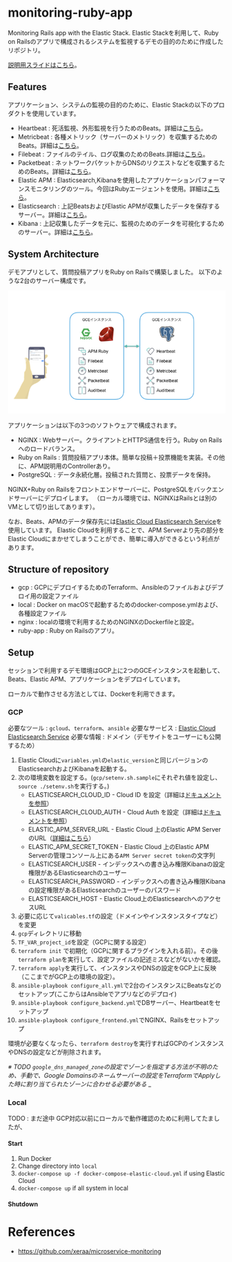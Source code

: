 # monitoring-ruby-app
Monitoring Rails app with the Elastic Stack.
Elastic Stackを利用して、Ruby on Railsのアプリで構成されるシステムを監視するデモの目的のために作成したリポジトリ。

[説明用スライドはこちら](https://noti.st/johtani/eJPLbZ/elastic)。

## Features

アプリケーション、システムの監視の目的のために、Elastic Stackの以下のプロダクトを使用しています。

* Heartbeat : 死活監視、外形監視を行うためのBeats。詳細は[こちら](https://www.elastic.co/products/beats/heartbeat)。
* Metricbeat : 各種メトリック（サーバーのメトリック）を収集するためのBeats。詳細は[こちら](https://www.elastic.co/products/beats/metricbeat)。
* Filebeat : ファイルのテイル、ログ収集のためのBeats.詳細は[こちら](https://www.elastic.co/products/beats/filebeat)。
* Packetbeat : ネットワークパケットからDNSのリクエストなどを収集するためのBeats。詳細は[こちら](https://www.elastic.co/products/beats/packetbeat)。
* Elastic APM : Elasticsearch,Kibanaを使用したアプリケーションパフォーマンスモニタリングのツール。今回はRubyエージェントを使用。詳細は[こちら](https://www.elastic.co/products/apm)。
* Elasticsearch : 上記BeatsおよびElastic APMが収集したデータを保存するサーバー。詳細は[こちら](https://www.elastic.co/products/elasticsearch)。
* Kibana : 上記収集したデータを元に、監視のためのデータを可視化するためのサーバー。詳細は[こちら](https://www.elastic.co/products/kibana)。

## System Architecture

デモアプリとして、質問投稿アプリをRuby on Railsで構築しました。
以下のような2台のサーバー構成です。

![シナリオイメージ](./ruby-app/public/scenario.png)

アプリケーションは以下の3つのソフトウェアで構成されます。

* NGINX : Webサーバー。クライアントとHTTPS通信を行う。Ruby on Railsへのロードバランス。
* Ruby on Rails : 質問投稿アプリ本体。簡単な投稿＋投票機能を実装。その他に、APM説明用のControllerあり。
* PostgreSQL : データ永続化層。投稿された質問と、投票データを保持。

NGINX+Ruby on Railsをフロントエンドサーバーに、PostgreSQLをバックエンドサーバーにデプロイします。
（ローカル環境では、NGINXはRailsとは別のVMとして切り出してあります）。

なお、Beats、APMのデータ保存先には[Elastic Cloud Elasticsearch Service](https://www.elastic.co/products/elasticsearch/service)を使用しています。
Elastic Cloudを利用することで、APM Serverより先の部分をElastic Cloudにまかせてしまうことができ、簡単に導入ができるという利点があります。

## Structure of repository

* gcp : GCPにデプロイするためのTerraform、Ansibleのファイルおよびデプロイ用の設定ファイル
* local : Docker on macOSで起動するためのdocker-compose.ymlおよび、各種設定ファイル
* nginx : localの環境で利用するためのNGINXのDockerfileと設定。
* ruby-app : Ruby on Railsのアプリ。

## Setup 

セッションで利用するデモ環境はGCP上に2つのGCEインスタンスを起動して、Beats、Elastic APM、アプリケーションをデプロイしています。

ローカルで動作させる方法としては、Dockerを利用できます。

### GCP

必要なツール : `gcloud`、`terraform`、`ansible`
必要なサービス : [Elastic Cloud Elasticsearch Service](https://www.elastic.co/products/elasticsearch/service)
必要な情報 : ドメイン（デモサイトをユーザーにも公開するため）


1. Elastic Cloudに`variables.yml`の`elastic_version`と同じバージョンのElasticsearchおよびKibanaを起動する。
2. 次の環境変数を設定する。(`gcp/setenv.sh.sample`にそれぞれ値を設定し、`source ./setenv.sh`を実行する。)
    * ELASTICSEARCH_CLOUD_ID - Cloud ID を設定（詳細は[ドキュメントを参照](https://www.elastic.co/guide/en/cloud/current/ec-cloud-id.html)）
    * ELASTICSEARCH_CLOUD_AUTH - Cloud Auth を設定（詳細は[ドキュメントを参照](https://www.elastic.co/guide/en/cloud/current/ec-cloud-id.html)）
    * ELASTIC_APM_SERVER_URL - Elastic Cloud 上のElastic APM ServerのURL（[詳細はこちら](https://www.elastic.co/guide/en/cloud/current/ec-create-deployment.html)）
    * ELASTIC_APM_SECRET_TOKEN - Elastic Cloud 上のElastic APM Serverの管理コンソール上にある`APM Server secret token`の文字列 
    * ELASTICSEARCH_USER - インデックスへの書き込み権限Kibanaの設定権限があるElasticsearchのユーザー
    * ELASTICSEARCH_PASSWORD - インデックスへの書き込み権限Kibanaの設定権限があるElasticsearchのユーザーのパスワード
    * ELASTICSEARCH_HOST - Elastic Cloud上のElasticsearchへのアクセスURL
3. 必要に応じて`valicables.tf`の設定（ドメインやインスタンスタイプなど）を変更
4. `gcp`ディレクトリに移動
5. `TF_VAR_project_id`を設定（GCPに関する設定）
6. `terraform init` で初期化（GCPに関するプラグインを入れる前）。その後`terraform plan`を実行して、設定ファイルの記述ミスなどがないかを確認。
7. `terraform apply`を実行して、インスタンスやDNSの設定をGCP上に反映（ここまでがGCP上の環境の設定）。
8. `ansible-playbook configure_all.yml`で2台のインスタンスにBeatsなどのセットアップ(ここからはAnsibleでアプリなどのデプロイ)
9. `ansible-playbook configure_backend.yml`でDBサーバー、Heartbeatをセットアップ
10. `ansible-playbook configure_frontend.yml`でNGINX、Railsをセットアップ

環境が必要なくなったら、`terraform destroy`を実行すればGCPのインスタンスやDNSの設定などが削除されます。

_※ TODO `google_dns_managed_zone`の設定でゾーンを指定する方法が不明のため、手動で、Google Domainsのネームサーバーの設定をTerraformでApplyした時に割り当てられたゾーンに合わせる必要がある_
_

### Local

TODO : まだ途中
GCP対応以前にローカルで動作確認のために利用してたましたが、

#### Start

1. Run Docker
2. Change directory into `local`
3. `docker-compose up -f docker-compose-elastic-cloud.yml` if using Elastic Cloud
3. `docker-compose up` if all system in local

#### Shutdown


# References 

* https://github.com/xeraa/microservice-monitoring

 